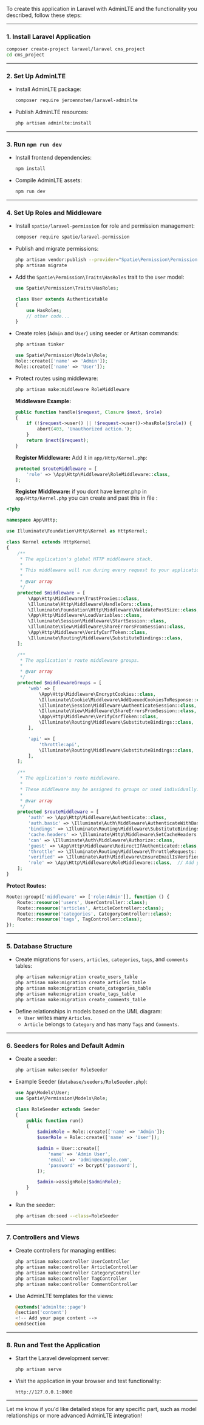 To create this application in Laravel with AdminLTE and the functionality you described, follow these steps:  

---

### 1. **Install Laravel Application**
```bash
composer create-project laravel/laravel cms_project
cd cms_project
```

---

### 2. **Set Up AdminLTE**
- Install AdminLTE package:
  ```bash
  composer require jeroennoten/laravel-adminlte
  ```
- Publish AdminLTE resources:
  ```bash
  php artisan adminlte:install
  ```

---

### 3. **Run `npm run dev`**
- Install frontend dependencies:
  ```bash
  npm install
  ```
- Compile AdminLTE assets:
  ```bash
  npm run dev
  ```

---

### 4. **Set Up Roles and Middleware**
- Install `spatie/laravel-permission` for role and permission management:
  ```bash
  composer require spatie/laravel-permission
  ```
- Publish and migrate permissions:
  ```bash
  php artisan vendor:publish --provider="Spatie\Permission\PermissionServiceProvider"
  php artisan migrate
  ```
- Add the `Spatie\Permission\Traits\HasRoles` trait to the `User` model:
  ```php
  use Spatie\Permission\Traits\HasRoles;

  class User extends Authenticatable
  {
      use HasRoles;
      // other code...
  }
  ```

- Create roles (`Admin` and `User`) using seeder or Artisan commands:
  ```php
  php artisan tinker 
  ```
  ```php
  use Spatie\Permission\Models\Role;
  Role::create(['name' => 'Admin']);
  Role::create(['name' => 'User']);
  ```

- Protect routes using middleware:
  ```php
  php artisan make:middleware RoleMiddleware
  ```

  **Middleware Example:**
  ```php
  public function handle($request, Closure $next, $role)
  {
      if (!$request->user() || !$request->user()->hasRole($role)) {
          abort(403, 'Unauthorized action.');
      }
      return $next($request);
  }
  ```

  **Register Middleware:**
  Add it in `app/Http/Kernel.php`:
  ```php
  protected $routeMiddleware = [
      'role' => \App\Http\Middleware\RoleMiddleware::class,
  ];
  ```
  **Register Middleware:**
  if you dont have kerner.php in  `app/Http/Kernel.php` you can create and past this in file :
  

```php
<?php

namespace App\Http;

use Illuminate\Foundation\Http\Kernel as HttpKernel;

class Kernel extends HttpKernel
{
    /**
     * The application's global HTTP middleware stack.
     *
     * This middleware will run during every request to your application.
     *
     * @var array
     */
    protected $middleware = [
        \App\Http\Middleware\TrustProxies::class,
        \Illuminate\Http\Middleware\HandleCors::class,
        \Illuminate\Foundation\Http\Middleware\ValidatePostSize::class,
        \App\Http\Middleware\LoadVariables::class,
        \Illuminate\Session\Middleware\StartSession::class,
        \Illuminate\View\Middleware\ShareErrorsFromSession::class,
        \App\Http\Middleware\VerifyCsrfToken::class,
        \Illuminate\Routing\Middleware\SubstituteBindings::class,
    ];

    /**
     * The application's route middleware groups.
     *
     * @var array
     */
    protected $middlewareGroups = [
        'web' => [
            \App\Http\Middleware\EncryptCookies::class,
            \Illuminate\Cookie\Middleware\AddQueuedCookiesToResponse::class,
            \Illuminate\Session\Middleware\AuthenticateSession::class,
            \Illuminate\View\Middleware\ShareErrorsFromSession::class,
            \App\Http\Middleware\VerifyCsrfToken::class,
            \Illuminate\Routing\Middleware\SubstituteBindings::class,
        ],

        'api' => [
            'throttle:api',
            \Illuminate\Routing\Middleware\SubstituteBindings::class,
        ],
    ];

    /**
     * The application's route middleware.
     *
     * These middleware may be assigned to groups or used individually.
     *
     * @var array
     */
    protected $routeMiddleware = [
        'auth' => \App\Http\Middleware\Authenticate::class,
        'auth.basic' => \Illuminate\Auth\Middleware\AuthenticateWithBasicAuth::class,
        'bindings' => \Illuminate\Routing\Middleware\SubstituteBindings::class,
        'cache.headers' => \Illuminate\Http\Middleware\SetCacheHeaders::class,
        'can' => \Illuminate\Auth\Middleware\Authorize::class,
        'guest' => \App\Http\Middleware\RedirectIfAuthenticated::class,
        'throttle' => \Illuminate\Routing\Middleware\ThrottleRequests::class,
        'verified' => \Illuminate\Auth\Middleware\EnsureEmailIsVerified::class,
        'role' => \App\Http\Middleware\RoleMiddleware::class,  // Add your custom middleware here
    ];
}
``` 

  **Protect Routes:**
  ```php
  Route::group(['middleware' => ['role:Admin']], function () {
      Route::resource('users', UserController::class);
      Route::resource('articles', ArticleController::class);
      Route::resource('categories', CategoryController::class);
      Route::resource('tags', TagController::class);
  });
  ```

---

### 5. **Database Structure**
- Create migrations for `users`, `articles`, `categories`, `tags`, and `comments` tables:
  ```bash
  php artisan make:migration create_users_table
  php artisan make:migration create_articles_table
  php artisan make:migration create_categories_table
  php artisan make:migration create_tags_table
  php artisan make:migration create_comments_table
  ```
- Define relationships in models based on the UML diagram:
  - `User` writes many `Articles`.
  - `Article` belongs to `Category` and has many `Tags` and `Comments`.

---

### 6. **Seeders for Roles and Default Admin**
- Create a seeder:
  ```bash
  php artisan make:seeder RoleSeeder
  ```
- Example Seeder (`database/seeders/RoleSeeder.php`):
  ```php
  use App\Models\User;
  use Spatie\Permission\Models\Role;

  class RoleSeeder extends Seeder
  {
      public function run()
      {
          $adminRole = Role::create(['name' => 'Admin']);
          $userRole = Role::create(['name' => 'User']);

          $admin = User::create([
              'name' => 'Admin User',
              'email' => 'admin@example.com',
              'password' => bcrypt('password'),
          ]);

          $admin->assignRole($adminRole);
      }
  }
  ```
- Run the seeder:
  ```bash
  php artisan db:seed --class=RoleSeeder
  ```

---

### 7. **Controllers and Views**
- Create controllers for managing entities:
  ```bash
  php artisan make:controller UserController
  php artisan make:controller ArticleController
  php artisan make:controller CategoryController
  php artisan make:controller TagController
  php artisan make:controller CommentController
  ```

- Use AdminLTE templates for the views:
  ```php
  @extends('adminlte::page')
  @section('content')
  <!-- Add your page content -->
  @endsection
  ```

---

### 8. **Run and Test the Application**
- Start the Laravel development server:
  ```bash
  php artisan serve
  ```
- Visit the application in your browser and test functionality:
  ```
  http://127.0.0.1:8000
  ```

---

Let me know if you'd like detailed steps for any specific part, such as model relationships or more advanced AdminLTE integration!